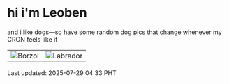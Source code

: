 # hi i'm Leoben

and i like dogs—so have some random dog pics that change whenever my CRON feels like it

|  |  |
|--------|----------|
| ![Borzoi](https://random-dog-vercel.vercel.app/api/random-borzoi?v=1753734806) | ![Labrador](https://random-dog-vercel.vercel.app/api/random-labrador?v=1753734806) |

Last updated: 2025-07-29 04:33 PHT

